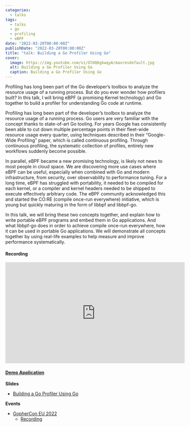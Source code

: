 ```yaml
---
categories:
  - talks
tags:
  - talks
  - go
  - profiling
  - eBPF
date: "2022-03-20T00:00:00Z"
publishDate: "2022-03-20T00:00:00Z"
title: "talk: Building a Go Profiler Using Go"
cover:
  image: https://img.youtube.com/vi/OlHQ6gkwqyA/maxresdefault.jpg
  alt: Building a Go Profiler Using Go
  caption: Building a Go Profiler Using Go
---
```


Profiling has long been part of the Go developer’s toolbox to analyze the resource usage of a running process. But do you ever wonder how profilers built? In this talk, I will bring eBPF (a promising Kernel technology) and Go together to build a profiler for understanding Go code at runtime.

Profiling has long been part of the developer’s toolbox to analyze the resource usage of a running process. Go users are very familiar with the concept thanks to state-of-art Go tooling. For years Google has consistently been able to cut down multiple percentage points in their fleet-wide resource usage every quarter, using techniques described in their “Google-Wide Profiling” paper, which is called continuous profiling. Through continuous profiling, the systematic collection of profiles, entirely new workflows suddenly become possible.

In parallel, eBPF became a new promising technology, is likely not news to most people in cloud space. We are discovering more use cases where eBPF can be useful, especially when combined with Go and modern infrastructure, from security, over observability to performance tuning. For a long time, eBPF has struggled with portability, it needed to be compiled for each kernel, or a compiler and kernel headers needed to be shipped to execute effectively arbitrary code. The eBPF community acknowledged this and started the CO:RE (compile once-run everywhere) initiative, which is young but quickly maturing in the form of libbpf and libbpf-go.

In this talk, we will bring these two concepts together, and explain how to write portable eBPF programs and embed them in Go applications. And what libbpf-go does in order to achieve compile once-run everywhere, how it can be used in portable Go applications. We will demonstrate all concepts together by using real-life examples to help measure and improve performance systematically.

#### Recording

<iframe width="560" height="315" src="https://www.youtube.com/embed/OlHQ6gkwqyA" title="YouTube video player" frameborder="0" allow="accelerometer; autoplay; clipboard-write; encrypted-media; gyroscope; picture-in-picture; web-share" allowfullscreen></iframe>

#### [Demo Application](https://github.com/kakkoyun/tiny-profiler)

**Slides**

* [Building a Go Profiler Using Go](https://docs.google.com/presentation/d/1hKqxAC9aaWLPM4xwXyXuK5cp2LBAewOVqZ05qjLNnK8/edit?usp=sharing)

**Events**

* [GopherCon EU 2022](https://gophercon.eu)
  * [Recording](#building-a-go-profiler-using-go)
